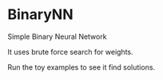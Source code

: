 # BinaryNN
Simple Binary Neural Network

It uses brute force search for weights.

Run the toy examples to see it find solutions.